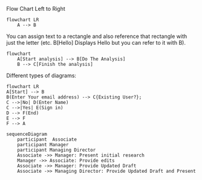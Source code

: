 Flow Chart Left to Right
```mermaid
flowchart LR 
    A --> B
```

You can assign text to a rectangle and also reference that rectangle
with just the letter (etc. B[Hello] Displays Hello but you can refer to it with B).
```mermaid
flowchart 
    A[Start analysis] --> B[Do The Analysis]
    B --> C[Finish the analysis]
```
Different types of diagrams:
```mermaid
flowchart LR 
A[Start] --> B
B(Enter Your email address) --> C{Existing User?};
C -->|No| D(Enter Name)
C -->|Yes| E(Sign in)
D --> F(End)
E --> F
F --> A
```
```mermaid
sequenceDiagram
    participant  Associate
    participant Manager
    participant Managing Director
    Associate ->> Manager: Present initial research
    Manager ->> Associate: Provide edits
    Associate ->> Manager: Provide Updated Draft
    Associate ->> Managing Director: Provide Updated Draft and Present
    
```



